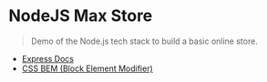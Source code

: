 # NodeJS Max Store

> Demo of the Node.js tech stack to build a basic online store.
>
>
>


- [Express Docs](http://expressjs.com/en/4x/api.html#app)
- [CSS BEM (Block Element Modifier)](http://getbem.com/)

